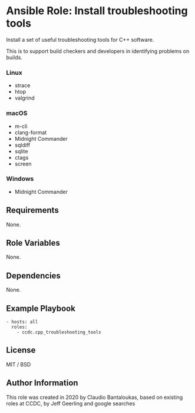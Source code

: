 # Ansible Role: Install troubleshooting tools

Install a set of useful troubleshooting tools for C++ software.

This is to support build checkers and developers in identifying problems on builds.

### Linux

- strace
- htop
- valgrind

### macOS

- m-cli
- clang-format
- Midnight Commander
- sqldiff
- sqlite
- ctags
- screen

### Windows

- Midnight Commander

## Requirements

None.

## Role Variables

None.

## Dependencies

None.

## Example Playbook

    - hosts: all
      roles:
        - ccdc.cpp_troubleshooting_tools

## License

MIT / BSD

## Author Information

This role was created in 2020 by Claudio Bantaloukas, based on existing roles at CCDC, by Jeff Geerling and google searches